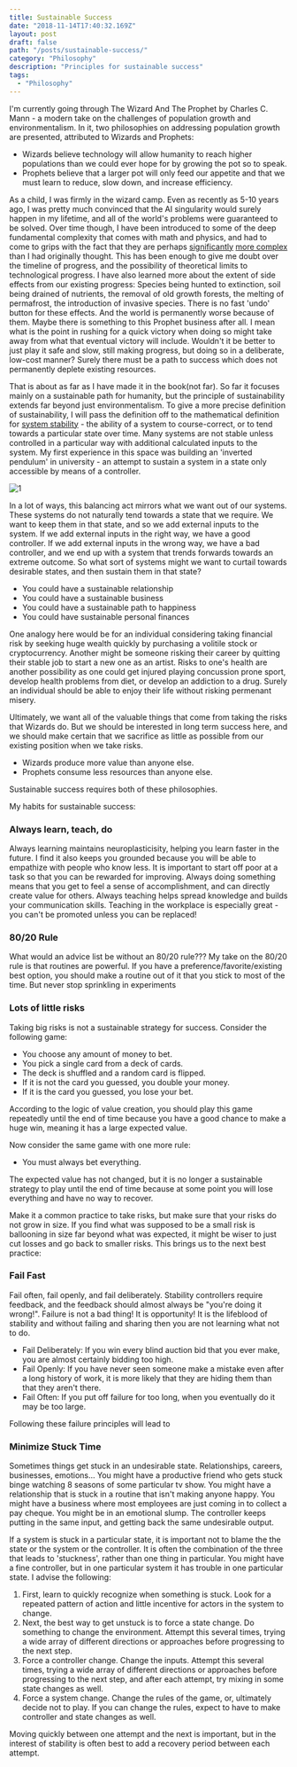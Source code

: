 ```yaml
---
title: Sustainable Success
date: "2018-11-14T17:40:32.169Z"
layout: post
draft: false
path: "/posts/sustainable-success/"
category: "Philosophy"
description: "Principles for sustainable success"
tags:
  - "Philosophy"
---
```


I'm currently going through The Wizard And The Prophet by Charles C. Mann - a modern take on the challenges of population growth and environmentalism. In it, two philosophies on addressing population growth are presented, attributed to Wizards and Prophets:

- Wizards believe technology will allow humanity to reach higher populations than we could ever hope for by growing the pot so to speak.
- Prophets believe that a larger pot will only feed our appetite and that we must learn to reduce, slow down, and increase efficiency.

As a child, I was firmly in the wizard camp. Even as recently as 5-10 years ago, I was pretty much convinced that the AI singularity would surely happen in my lifetime, and all of the world's problems were guaranteed to be solved. Over time though, I have been introduced to some of the deep fundamental complexity that comes with math and physics, and had to come to grips with the fact that they are perhaps [significantly](https://en.wikipedia.org/wiki/G%C3%B6del%27s_incompleteness_theorems) [more complex](https://en.wikipedia.org/wiki/Bell%27s_theorem) than I had originally thought. This has been enough to give me doubt over the timeline of progress, and the possibility of theoretical limits to technological progress. I have also learned more about the extent of side effects from our existing progress: Species being hunted to extinction, soil being drained of nutrients, the removal of old growth forests, the melting of permafrost, the introduction of invasive species. There is no fast 'undo' button for these effects. And the world is permanently worse because of them. Maybe there is something to this Prophet business after all. I mean what is the point in rushing for a quick victory when doing so might take away from what that eventual victory will include. Wouldn't it be better to just play it safe and slow, still making progress, but doing so in a deliberate, low-cost manner? Surely there must be a path to success which does not permanently deplete existing resources.


That is about as far as I have made it in the book(not far). So far it focuses mainly on a sustainable path for humanity, but the principle of sustainability extends far beyond just environmentalism. To give a more precise definition of sustainability, I will pass the definition off to the mathematical definition for [system stability](https://en.wikibooks.org/wiki/Control_Systems/Stability) - the ability of a system to course-correct, or to tend towards a particular state over time. Many systems are not stable unless controlled in a particular way with additional calculated inputs to the system. My first experience in this space was building an 'inverted pendulum' in university - an attempt to sustain a system in a state only accessible by means of a controller.

![1](stability-compressed.gif)

In a lot of ways, this balancing act mirrors what we want out of our systems. These systems do not naturally tend towards a state that we require. We want to keep them in that state, and so we add external inputs to the system. If we add external inputs in the right way, we have a good controller. If we add external inputs in the wrong way, we have a bad controller, and we end up with a system that trends forwards towards an extreme outcome. So what sort of systems might we want to curtail towards desirable states, and then sustain them in that state?

- You could have a sustainable relationship
- You could have a sustainable business
- You could have a sustainable path to happiness
- You could have sustainable personal finances

One analogy here would be for an individual considering taking financial risk by seeking huge wealth quickly by purchasing a volitile stock or cryptocurrency. Another might be someone risking their career by quitting their stable job to start a new one as an artist. Risks to one's health are another possibility as one could get injured playing concussion prone sport, develop health problems from diet, or develop an addiction to a drug. Surely an individual should be able to enjoy their life without risking permenant misery.

Ultimately, we want all of the valuable things that come from taking the risks that Wizards do. But we should be interested in long term success here, and we should make certain that we sacrifice as little as possible from our existing position when we take risks.

- Wizards produce more value than anyone else.
- Prophets consume less resources than anyone else.

Sustainable success requires both of these philosophies.

My habits for sustainable success:

### Always learn, teach, do
Always learning maintains neuroplasticisity, helping you learn faster in the future. I find it also keeps you grounded because you will be able to empathize with people who know less. It is important to start off poor at a task so that you can be rewarded for improving. Always doing something means that you get to feel a sense of accomplishment, and can directly create value for others. Always teaching helps spread knowledge and builds your communication skills. Teaching in the workplace is especially great - you can't be promoted unless you can be replaced!

### 80/20 Rule
What would an advice list be without an 80/20 rule??? My take on the 80/20 rule is that routines are powerful. If you have a preference/favorite/existing best option, you should make a routine out of it that you stick to most of the time. But never stop sprinkling in experiments

### Lots of little risks
Taking big risks is not a sustainable strategy for success. Consider the following game:

- You choose any amount of money to bet.
- You pick a single card from a deck of cards.
- The deck is shuffled and a random card is flipped.
- If it is not the card you guessed, you double your money.
- If it is the card you guessed, you lose your bet.

According to the logic of value creation, you should play this game repeatedly until the end of time because you have a good chance to make a huge win, meaning it has a large expected value.

Now consider the same game with one more rule:

- You must always bet everything.

The expected value has not changed, but it is no longer a sustainable strategy to play until the end of time because at some point you will lose everything and have no way to recover.

Make it a common practice to take risks, but make sure that your risks do not grow in size. If you find what was supposed to be a small risk is ballooning in size far beyond what was expected, it might be wiser to just cut losses and go back to smaller risks. This brings us to the next best practice:

### Fail Fast
Fail often, fail openly, and fail deliberately. Stability controllers require feedback, and the feedback should almost always be "you're doing it wrong!". Failure is not a bad thing! It is opportunity! It is the lifeblood of stability and without failing and sharing then you are not learning what not to do.

- Fail Deliberately: If you win every blind auction bid that you ever make, you are almost certainly bidding too high.
- Fail Openly: If you have never seen someone make a mistake even after a long history of work, it is more likely that they are hiding them than that they aren't there.
- Fail Often: If you put off failure for too long, when you eventually do it may be too large.

Following these failure principles will lead to 

### Minimize Stuck Time
Sometimes things get stuck in an undesirable state. Relationships, careers, businesses, emotions... You might have a productive friend who gets stuck binge watching 8 seasons of some particular tv show. You might have a relationship that is stuck in a routine that isn't making anyone happy. You might have a business where most employees are just coming in to collect a pay cheque. You might be in an emotional slump. The controller keeps putting in the same input, and getting back the same undesirable output. 

If a system is stuck in a particular state, it is important not to blame the the state or the system or the controller. It is often the combination of the three that leads to 'stuckness', rather than one thing in particular. You might have a fine controller, but in one particular system it has trouble in one particular state. I advise the following:

1. First, learn to quickly recognize when something is stuck. Look for a repeated pattern of action and little incentive for actors in the system to change.
2. Next, the best way to get unstuck is to force a state change. Do something to change the environment. Attempt this several times, trying a wide array of different directions or approaches before progressing to the next step.
3. Force a controller change. Change the inputs. Attempt this several times, trying a wide array of different directions or approaches before progressing to the next step, and after each attempt, try mixing in some state changes as well.
4. Force a system change. Change the rules of the game, or, ultimately decide not to play. If you can change the rules, expect to have to make controller and state changes as well.

Moving quickly between one attempt and the next is important, but in the interest of stability is often best to add a recovery period between each attempt.